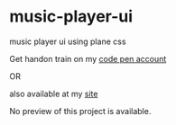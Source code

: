 # music-player-ui
music player ui using plane css


Get handon train on my [code pen account](https://codepen.io/bhargavkadali39/pen/bGrKaYM)

OR

also available at my [site](https://music-player-ui.vercel.app/)

No preview of this project is available.
